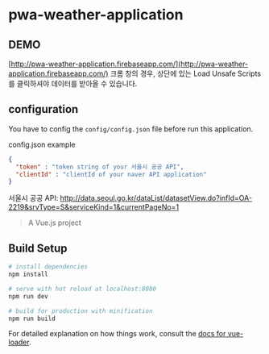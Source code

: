 # pwa-weather-application

## DEMO
[http://pwa-weather-application.firebaseapp.com/](http://pwa-weather-application.firebaseapp.com/)
크롬 창의 경우, 상단에 있는 Load Unsafe Scripts를 클릭하셔야 데이터를 받아올 수 있습니다.

## configuration
You have to config the `config/config.json` file before run this application.

config.json example
```json
{
  "token" : "token string of your 서울시 공공 API",
  "clientId" : "clientId of your naver API application"
}
```
서울시 공공 API: http://data.seoul.go.kr/dataList/datasetView.do?infId=OA-2219&srvType=S&serviceKind=1&currentPageNo=1


> A Vue.js project

## Build Setup

``` bash
# install dependencies
npm install

# serve with hot reload at localhost:8080
npm run dev

# build for production with minification
npm run build
```

For detailed explanation on how things work, consult the [docs for vue-loader](http://vuejs.github.io/vue-loader).
